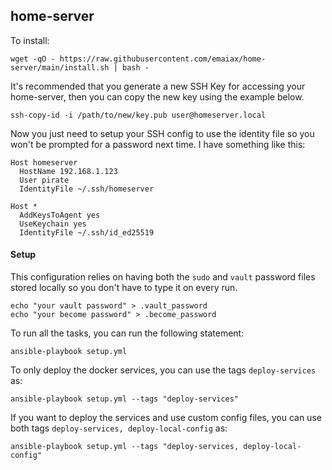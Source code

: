 ## home-server

To install:

```
wget -qO - https://raw.githubusercontent.com/emaiax/home-server/main/install.sh | bash -
```

It's recommended that you generate a new SSH Key for accessing your home-server, then you can copy the new key using the example below.

```
ssh-copy-id -i /path/to/new/key.pub user@homeserver.local
```

Now you just need to setup your SSH config to use the identity file so you won't be prompted for a password next time. I have something like this:

```
Host homeserver
  HostName 192.168.1.123
  User pirate
  IdentityFile ~/.ssh/homeserver

Host *
  AddKeysToAgent yes
  UseKeychain yes
  IdentityFile ~/.ssh/id_ed25519
```

#### Setup

This configuration relies on having both the `sudo` and `vault` password files stored locally so you don't have to type it on every run.

```
echo "your vault password" > .vault_password
echo "your become password" > .become_password
```

To run all the tasks, you can run the following statement:

```
ansible-playbook setup.yml
```

To only deploy the docker services, you can use the tags `deploy-services` as:

```
ansible-playbook setup.yml --tags "deploy-services"
```

If you want to deploy the services and use custom config files, you can use both tags `deploy-services, deploy-local-config` as:

```
ansible-playbook setup.yml --tags "deploy-services, deploy-local-config"
```